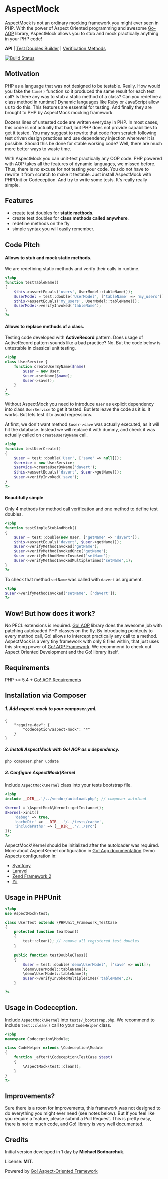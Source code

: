 AspectMock
==========

AspectMock is not an ordinary mocking framework you might ever seen in PHP.
With the power of Aspect Oriented programming and awesome [Go-AOP](https://github.com/lisachenko/go-aop-php) library,
AspectMock allows you to stub and mock practically anything in your PHP code!

**API** | [Test Doubles Builder](https://github.com/Codeception/AspectMock/blob/master/docs/test.md) | [Verification Methods](https://github.com/Codeception/AspectMock/blob/master/docs/Verifiable.md)

[![Build Status](https://travis-ci.org/Codeception/AspectMock.png?branch=master)](https://travis-ci.org/Codeception/AspectMock)

## Motivation

PHP as a language that was not designed to be testable. Really. 
How would you fake the `time()` function so it produced the same result for each test call?
Is there any way to stub a static method of a class? Can you redefine a class method in runtime?
Dynamic languages like Ruby or JavaScript allow us to do this. 
This features are essential for testing. And finally they are brought to PHP by AspectMock mocking framework.

Dozens lines of untested code are written everyday in PHP. In most cases, this code is not actually that bad, 
but PHP does not provide capabilities to get it tested. You may suggest to rewrite that code from scratch following test driven design practices and use dependency injection wherever it is possible. Should this be done for stable working code? Well, there are much more better ways to waste time.

With AspectMock you can unit-test practically any OOP code. PHP powered with AOP takes all the features of dynamic languages, we missed before. Thus, there is no excuse for not testing your code. You do not have to rewrite it from scratch to make it testable. Just install AspectMock with PHPUnit or Codeception. And try to write some tests. It's really really simple.


## Features

* create test doubles for **static methods**.
* create test doubles for **class methods called anywhere**.
* redefine methods on the fly
* simple syntax you will easily remember.

## Code Pitch

#### Allows to stub and mock static methods.

We are redefining static methods and verify their calls in runtime.

``` php
<?php
function testTableName()
{
	$this->assertEquals('users', UserModel::tableName());	
	$userModel = test::double('UserModel', ['tableName' => 'my_users']);
	$this->assertEquals('my_users', UserModel::tableName());
	$userModel->verifyInvoked('tableName');	
}
?>
```

#### Allows to replace methods of a class.

Testing code developed with **ActiveRecord** pattern. Does usage of ActiveRecord pattern sounds like a bad practice? No. But the code below is untestable in classical unit testing.

``` php
<?php
class UserService {
    function createUserByName($name)
    	$user = new User;
    	$user->setName($name);
    	$user->save();
	}
}
?>
```

Without AspectMock you need to introduce `User` as explicit dependency into class `UserService` to get it tested.
But lets leave the code as it is. It works. But lets test it to avoid regressions.

At first, we don't want method `$user->save` was actually executed, as it will hit the database.
Instead we will replace it with dummy, and check it was actually called on `createUserByName` call.

``` php
<?php
function testUserCreate()
{
	$user = test::double('User', ['save' => null]));
	$service = new UserService;
	$service->createUserByName('davert');
	$this->assertEquals('davert', $user->getName());
	$user->verifyInvoked('save');
}
?>
```

#### Beautifully simple

Only 4 methods for method call verification and one method to define test doubles.

``` php
<?php
function testSimpleStubAndMock()
{	
	$user = test::double(new User, ['getName' => 'davert']);
	$this->assertEquals('davert', $user->getName());
	$user->verifyMethodInvoked('getName');
	$user->verifyMethodInvokedOnce('getName');
	$user->verifyMethodNeverInvoked('setName');
	$user->verifyMethodInvokedMultipleTimes('setName',1);
}
?>
```

To check that method `setName` was called with `davert` as argument.

``` php
<?php
$user->verifyMethodInvoked('setName', ['davert']);
?>
```

## Wow! But how does it work?

No PECL extensions is required. [Go! AOP](http://go.aopphp.com/) library does the awesome job with patching autoloaded PHP classes on the fly. By introducing pointcuts to every method call, Go! allows to intercept practically any call to a method. AspectMock is a very tiny framework with only 8 files within, that just uses this strong power of [Go! AOP Framework](http://go.aopphp.com/). We recommend to check out Aspect Oriented Development and the Go! library itself.

## Requirements

PHP >= 5.4 + [Go! AOP Requirements](https://github.com/lisachenko/go-aop-php#requirements)

## Installation via Composer

##### 1. Add aspect-mock to your composer.yml.

```
{
	"require-dev": {
		"codeception/aspect-mock": "*"
	}
}
```

##### 2. Install AspectMock with Go! AOP as a dependency.

```
php composer.phar update
```

##### 3. Configure AspectMock\Kernel

Include `AspectMock\Kernel` class into your tests bootstrap file. 

``` php
<?php
include __DIR__.'/../vendor/autoload.php'; // composer autoload

$kernel = \AspectMock\Kernel::getInstance();
$kernel->init([
    'debug' => true,
    'cacheDir' => __DIR__.'/../tests/cache',
    'includePaths' => [__DIR__.'/../src']
]);
?>
```
AspectMock\Kernel should be initialized after the autoloader was required.
More about AspectKernel configuration in [Go! Aop documentation](https://github.com/lisachenko/go-aop-php#3-configure-the-aspect-kernel-in-the-front-controller)
Demo Aspects configuration in:

* [Symfony](https://github.com/lisachenko/symfony-aspect)
* [Laravel](https://github.com/lisachenko/laravel-aspect)
* [Zend Framework 2](https://github.com/lisachenko/zf2-aspect)
* [Yii](https://github.com/lisachenko/yii-aspect)

## Usage in PHPUnit

``` php
<?php
use AspectMock\test;

class UserTest extends \PHPUnit_Framework_TestCase
{
    protected function tearDown()
    {
        test::clean(); // remove all registered test doubles
    }

    public function testDoubleClass()
    {
        $user = test::double('demo\UserModel', ['save' => null]);
        \demo\UserModel::tableName();
        \demo\UserModel::tableName();
        $user->verifyInvokedMultipleTimes('tableName',2);
    }

?>
```

## Usage in Codeception.

Include `AspectMock\Kernel` into `tests/_bootstrap.php`.
We recommend to include `test::clean()` call to your `CodeHelper` class.

``` php
<?php
namespace Codeception\Module;

class CodeHelper extends \Codeception\Module
{
	function _after(\Codeception\TestCase $test)
	{
		\AspectMock\test::clean();
	}
}
?>
```

## Improvements?

Sure there is a room for improvements, this framework was not designed to do everything you might ever need (see notes below). But If you feel like you require a feature, please submit a Pull Request. This is pretty easy, there is not to much code, and Go! library is very well documented. 

## Credits

Initial version developed in 1 day by **Michael Bodnarchuk**.

License: **MIT**.

Powered by [Go! Aspect-Oriented Framework](http://go.aopphp.com/)

